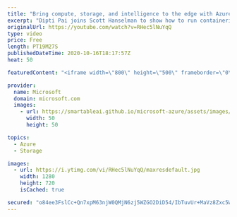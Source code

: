```yaml
---
title: "Bring compute, storage, and intelligence to the edge with Azure Stack Edge | Azure Friday"
excerpt: "Dipti Pai joins Scott Hanselman to show how to run containerized and VM workloads to get quick, actionable insights at the edge—where data is created—using purpose-built hardware-as-a-service with Azure Stack Edge.  0:00 – Overview 0:55 – What is Azure Stack Edge? 4:09 – Azure Stack Edge in the house"
originalUrl: https://youtube.com/watch?v=RHec5lNuYqQ
type: video
price: Free
length: PT19M27S
publishedDateTime: 2020-10-16T18:17:57Z
heat: 50

featuredContent: "<iframe width=\"800\" height=\"500\" frameborder=\"0\" src=\"https://www.youtube.com/embed/RHec5lNuYqQ\" allow=\"accelerometer; autoplay; encrypted-media; gyroscope; picture-in-picture\" allowfullscreen></iframe>"

provider:
  name: Microsoft
  domain: microsoft.com
  images:
    - url: https://smartableai.github.io/microsoft-azure/assets/images/organizations/microsoft.com-50x50.jpg
      width: 50
      height: 50

topics:
  - Azure
  - Storage

images:
  - url: https://i.ytimg.com/vi/RHec5lNuYqQ/maxresdefault.jpg
    width: 1280
    height: 720
    isCached: true

secured: "o84ee3FslCc+Qn7xpM63njW0QMjN6zj5WZGO2DiD54/IbTuvUr+MaVz8Zxc5WaEctsPqiinuHQGtUAGLqJpubkaY4Y22iiDTo1ssrHW2FiXd9f2GNtlwYbdz7xN+wXqlKq22DvsUAXuye6w2zj/FBhMg2SDzzNMEBew1Sz8fvWTFuYsRIysBNZlCPknaXqmhZ50qux/YOvTLiUaYz3YOjPemuBslVx5TU29jkHNTkezYZVoBWX/KmjZE9nkEz235kYGiEVqiHLKNxYKBi5eLVMy4ubUKgQvsKunQIpF0W0gZk6IvG4VaSVvMHZfzG7YFgg7erDPeh5lTTESckxg7p0FVfOWNP2soKYtKVUDkT/ESgrVMOLbXA8QeaOAzP9Fx5PiGCh/emHfvaTy4mMtvwM3vth9CuDTW/xW7OcH5OMQ=;HVSmpH9yzs2kV2tLXOc62g=="
---
```


